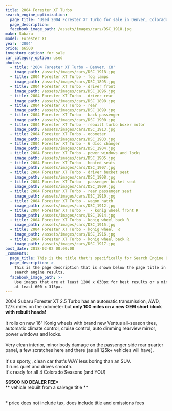 ```yaml
---
title: 2004 Forester XT Turbo
search_engine_optimization:
  page_title: 'Used 2004 Forester XT Turbo for sale in Denver, Colorado.'
  page_description:
  facebook_image_path: /assets/images/cars/DSC_1918.jpg
make: Subaru
model: Forester XT
year: '2004'
price: $6500
inventory_option: for_sale
car_category_option: used
photos:
  - title: '2004 Forester XT Turbo - Denver, CO'
    image_path: /assets/images/cars/DSC_1918.jpg
  - title: 2004 Forester XT Turbo - fog lamps
    image_path: /assets/images/cars/DSC_1895.jpg
  - title: 2004 Forester XT Turbo - driver front
    image_path: /assets/images/cars/DSC_1896.jpg
  - title: 2004 Forester XT Turbo - driver rear
    image_path: /assets/images/cars/DSC_1898.jpg
  - title: 2004 Forester XT Turbo - rear
    image_path: /assets/images/cars/DSC_1899.jpg
  - title: 2004 Forester XT Turbo - back passenger
    image_path: /assets/images/cars/DSC_1900.jpg
  - title: 2004 Forester XT Turbo - rebuilt turbo boxer motor
    image_path: /assets/images/cars/DSC_1913.jpg
  - title: 2004 Forester XT Turbo - odometer
    image_path: /assets/images/cars/DSC_1903.jpg
  - title: 2004 Forester XT Turbo - 6 disc changer
    image_path: /assets/images/cars/DSC_1904.jpg
  - title: 2004 Forester XT Turbo - power windows and locks
    image_path: /assets/images/cars/DSC_1905.jpg
  - title: 2004 Forester XT Turbo - heated seats
    image_path: /assets/images/cars/DSC_1907.jpg
  - title: 2004 Forester XT Turbo - driver bucket seat
    image_path: /assets/images/cars/DSC_1908.jpg
  - title: 2004 Forester XT Turbo - passenger bucket seat
    image_path: /assets/images/cars/DSC_1909.jpg
  - title: 2004 Forester XT Turbo - rear passenger seat
    image_path: /assets/images/cars/DSC_1910.jpg
  - title: 2004 Forester XT Turbo - wagon hatch
    image_path: /assets/images/cars/DSC_1912.jpg
  - title: 2004 Forester XT Turbo -  - konig wheel front R
    image_path: /assets/images/cars/DSC_1914.jpg
  - title: 2004 Forester XT Turbo - konig wheel back R
    image_path: /assets/images/cars/DSC_1915.jpg
  - title: 2004 Forester XT Turbo - konig wheel  R
    image_path: /assets/images/cars/DSC_1916.jpg
  - title: 2004 Forester XT Turbo - konig wheel back R
    image_path: /assets/images/cars/DSC_1917.jpg
post_date: 2018-02-02 00:00:00
_comments:
  page_title: This is the title that's specifically for Search Engine Optimization.
  page_description: >-
    This is the page description that is shown below the page title in the
    search engine results.
  facebook_image_path: >-
    Use images that are at least 1200 x 630px for best results or a minimum of
    at least 600 x 315px.
---
```



<div><p>2004 Subaru Forester XT 2.5 Turbo has an automatic transmission, AWD, 127k miles on the odometer but <strong>only </strong><strong><strong>1</strong>00 miles on a new OEM short block</strong> <strong>with rebuilt heads!</strong>&nbsp;<br /><br />It rolls on new 16" Konig wheels with brand new Ventus all-season tires, automatic climate control, cruise control, auto dimming rearview mirror, power windows and locks.<br /><br />Very clean interior, minor body damage on the passenger side rear quarter panel, a few scratches here and there (as all 125k+ vehicles will have).<br /><br />It's a sporty,, clean car that's WAY less boring than an SUV.<br />It runs quiet and drives smooth.<br />It's ready for all 4 Colorado Seasons (and YOU)</p><p><strong>$6500&nbsp;</strong><strong></strong><strong>NO DEALER FEE*</strong><br />** vehicle rebuilt from a salvage title **<br />&nbsp;</p><p>* price does not include tax, does include title and emissions fees</p></div>